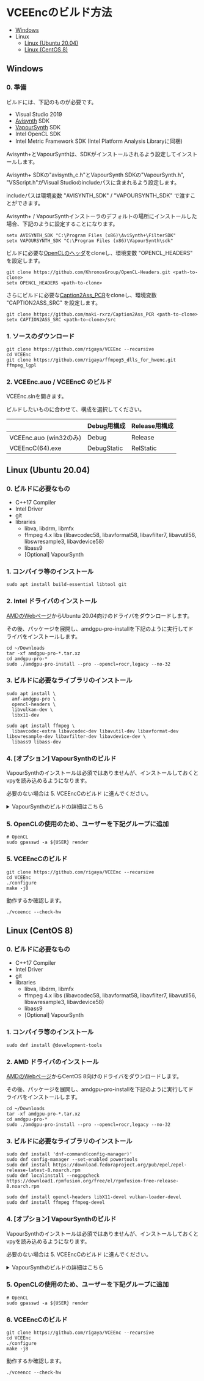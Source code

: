 
# VCEEncのビルド方法

- [Windows](./Build.ja.md#windows)
- Linux
  - [Linux (Ubuntu 20.04)](./Build.ja.md#linux-ubuntu-2004)
  - [Linux (CentOS 8)](./Build.ja.md#linux-centos-8)

## Windows 

### 0. 準備
ビルドには、下記のものが必要です。

- Visual Studio 2019
- [Avisynth](https://github.com/AviSynth/AviSynthPlus) SDK
- [VapourSynth](http://www.vapoursynth.com/) SDK
- Intel OpenCL SDK
- Intel Metric Framework SDK (Intel Platform Analysis Libraryに同梱)

Avisynth+とVapourSynthは、SDKがインストールされるよう設定してインストールします。

Avisynth+ SDKの"avisynth_c.h"とVapourSynth SDKの"VapourSynth.h", "VSScript.h"がVisual Studioのincludeパスに含まれるよう設定します。

includeパスは環境変数 "AVISYNTH_SDK" / "VAPOURSYNTH_SDK" で渡すことができます。

Avisynth+ / VapourSynthインストーラのデフォルトの場所にインストールした場合、下記のように設定することになります。
```Batchfile
setx AVISYNTH_SDK "C:\Program Files (x86)\AviSynth+\FilterSDK"
setx VAPOURSYNTH_SDK "C:\Program Files (x86)\VapourSynth\sdk"
```

ビルドに必要な[OpenCLのヘッダ](https://github.com/KhronosGroup/OpenCL-Headers.git)をcloneし、環境変数 "OPENCL_HEADERS" を設定します。

```Batchfile
git clone https://github.com/KhronosGroup/OpenCL-Headers.git <path-to-clone>
setx OPENCL_HEADERS <path-to-clone>
```

さらにビルドに必要な[Caption2Ass_PCR](https://github.com/maki-rxrz/Caption2Ass_PCR)をcloneし、環境変数 "CAPTION2ASS_SRC" を設定します。

```Batchfile
git clone https://github.com/maki-rxrz/Caption2Ass_PCR <path-to-clone>
setx CAPTION2ASS_SRC <path-to-clone>/src
```

### 1. ソースのダウンロード

```Batchfile
git clone https://github.com/rigaya/VCEEnc --recursive
cd VCEEnc
git clone https://github.com/rigaya/ffmpeg5_dlls_for_hwenc.git ffmpeg_lgpl
```

### 2. VCEEnc.auo / VCEEncC のビルド

VCEEnc.slnを開きます。

ビルドしたいものに合わせて、構成を選択してください。

|              |Debug用構成|Release用構成|
|:---------------------|:------|:--------|
|VCEEnc.auo (win32のみ) | Debug | Release |
|VCEEncC(64).exe | DebugStatic | RelStatic |


## Linux (Ubuntu 20.04)

### 0. ビルドに必要なもの

- C++17 Compiler
- Intel Driver
- git
- libraries
  - libva, libdrm, libmfx 
  - ffmpeg 4.x libs (libavcodec58, libavformat58, libavfilter7, libavutil56, libswresample3, libavdevice58)
  - libass9
  - [Optional] VapourSynth

### 1. コンパイラ等のインストール

```Shell
sudo apt install build-essential libtool git
```

### 2. Intel ドライバのインストール
[AMDのWebページ](https://www.amd.com/ja/support)からUbuntu 20.04向けのドライバをダウンロードします。

その後、パッケージを展開し、amdgpu-pro-installを下記のように実行してドライバをインストールします。

```Shell
cd ~/Downloads
tar -xf amdgpu-pro-*.tar.xz
cd amdgpu-pro-*
sudo ./amdgpu-pro-install --pro --opencl=rocr,legacy --no-32
```

### 3. ビルドに必要なライブラリのインストール

```Shell
sudo apt install \
  amf-amdgpu-pro \
  opencl-headers \
  libvulkan-dev \
  libx11-dev

sudo apt install ffmpeg \
  libavcodec-extra libavcodec-dev libavutil-dev libavformat-dev libswresample-dev libavfilter-dev libavdevice-dev \
  libass9 libass-dev
```

### 4. [オプション] VapourSynthのビルド
VapourSynthのインストールは必須ではありませんが、インストールしておくとvpyを読み込めるようになります。

必要のない場合は 5. VCEEncCのビルド に進んでください。

<details><summary>VapourSynthのビルドの詳細はこちら</summary>

#### 4.1 ビルドに必要なツールのインストール
```Shell
sudo apt install python3-pip autoconf automake libtool meson
```

#### 4.2 zimgのインストール
```Shell
git clone https://github.com/sekrit-twc/zimg.git
cd zimg
./autogen.sh
./configure
sudo make install -j16
cd ..
```

#### 4.3 cythonのインストール
```Shell
sudo pip3 install Cython
```

#### 4.4 VapourSynthのビルド
```Shell
git clone https://github.com/vapoursynth/vapoursynth.git
cd vapoursynth
./autogen.sh
./configure
make -j16
sudo make install

# vapoursynthが自動的にロードされるようにする
# "python3.x" は環境に応じて変えてください。これを書いた時点ではpython3.7でした
sudo ln -s /usr/local/lib/python3.x/site-packages/vapoursynth.so /usr/lib/python3.x/lib-dynload/vapoursynth.so
sudo ldconfig
```

#### 4.5 VapourSynthの動作確認
エラーが出ずにバージョンが表示されればOK。
```Shell
vspipe --version
```

#### 4.6 [おまけ] vslsmashsourceのビルド
```Shell
# lsmashのビルド
git clone https://github.com/l-smash/l-smash.git
cd l-smash
./configure --enable-shared
sudo make install -j16
cd ..
 
# vslsmashsourceのビルド
git clone https://github.com/HolyWu/L-SMASH-Works.git
# ffmpegのバージョンが合わないので、下記バージョンを取得する
cd L-SMASH-Works
git checkout -b 20200531 refs/tags/20200531
cd VapourSynth
meson build
cd build
sudo ninja install
cd ../../../
```

</details>

### 5. OpenCLの使用のため、ユーザーを下記グループに追加
```Shell
# OpenCL
sudo gpasswd -a ${USER} render
```

### 5. VCEEncCのビルド
```Shell
git clone https://github.com/rigaya/VCEEnc --recursive
cd VCEEnc
./configure
make -j8
```
動作するか確認します。
```Shell
./vceencc --check-hw
```

## Linux (CentOS 8)

### 0. ビルドに必要なもの

- C++17 Compiler
- Intel Driver
- git
- libraries
  - libva, libdrm, libmfx 
  - ffmpeg 4.x libs (libavcodec58, libavformat58, libavfilter7, libavutil56, libswresample3, libavdevice58)
  - libass9
  - [Optional] VapourSynth

### 1. コンパイラ等のインストール

```Shell
sudo dnf install @development-tools
```

### 2. AMD ドライバのインストール

[AMDのWebページ](https://www.amd.com/ja/support)からCentOS 8向けのドライバをダウンロードします。

その後、パッケージを展開し、amdgpu-pro-installを下記のように実行してドライバをインストールします。

```Shell
cd ~/Downloads
tar -xf amdgpu-pro-*.tar.xz
cd amdgpu-pro-*
sudo ./amdgpu-pro-install --pro --opencl=rocr,legacy --no-32
```

### 3. ビルドに必要なライブラリのインストール

```Shell
sudo dnf install 'dnf-command(config-manager)'
sudo dnf config-manager --set-enabled powertools
sudo dnf install https://download.fedoraproject.org/pub/epel/epel-release-latest-8.noarch.rpm
sudo dnf localinstall --nogpgcheck https://download1.rpmfusion.org/free/el/rpmfusion-free-release-8.noarch.rpm

sudo dnf install opencl-headers libX11-devel vulkan-loader-devel
sudo dnf install ffmpeg ffmpeg-devel
```


### 4. [オプション] VapourSynthのビルド
VapourSynthのインストールは必須ではありませんが、インストールしておくとvpyを読み込めるようになります。

必要のない場合は 5. VCEEncCのビルド に進んでください。

<details><summary>VapourSynthのビルドの詳細はこちら</summary>

#### 4.1 ビルドに必要なツールのインストール
```Shell
sudo apt install python3-pip autoconf automake libtool meson
```

#### 4.2 zimgのインストール
```Shell
git clone https://github.com/sekrit-twc/zimg.git
cd zimg
./autogen.sh
./configure
sudo make install -j16
cd ..
```

#### 4.3 cythonのインストール
```Shell
sudo pip3 install Cython
```

#### 4.4 VapourSynthのビルド
```Shell
git clone https://github.com/vapoursynth/vapoursynth.git
cd vapoursynth
./autogen.sh
./configure
make -j16
sudo make install

# vapoursynthが自動的にロードされるようにする
# "python3.x" は環境に応じて変えてください。これを書いた時点ではpython3.7でした
sudo ln -s /usr/local/lib/python3.x/site-packages/vapoursynth.so /usr/lib/python3.x/lib-dynload/vapoursynth.so
sudo ldconfig
```

#### 4.5 VapourSynthの動作確認
エラーが出ずにバージョンが表示されればOK。
```Shell
vspipe --version
```

#### 4.6 [おまけ] vslsmashsourceのビルド
```Shell
# lsmashのビルド
git clone https://github.com/l-smash/l-smash.git
cd l-smash
./configure --enable-shared
sudo make install -j16
cd ..
 
# vslsmashsourceのビルド
git clone https://github.com/HolyWu/L-SMASH-Works.git
# ffmpegのバージョンが合わないので、下記バージョンを取得する
cd L-SMASH-Works
git checkout -b 20200531 refs/tags/20200531
cd VapourSynth
meson build
cd build
sudo ninja install
cd ../../../
```

</details>

### 5. OpenCLの使用のため、ユーザーを下記グループに追加
```Shell
# OpenCL
sudo gpasswd -a ${USER} render
```

### 6. VCEEncCのビルド
```Shell
git clone https://github.com/rigaya/VCEEnc --recursive
cd VCEEnc
./configure
make -j8
```
動作するか確認します。
```Shell
./vceencc --check-hw
```
